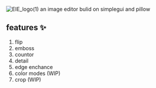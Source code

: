 ![EIE_logo(1)](https://user-images.githubusercontent.com/95249974/181735128-bdb4ebdd-4050-4b3a-b332-2768afb26b45.png)
an image editor bulid on simplegui and pillow
## features ✨
1. flip
2. emboss
3. countor
4. detail
5. edge enchance
6. color modes (WIP)
7. crop (WIP)
